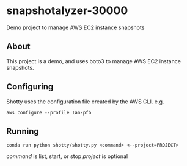 # snapshotalyzer-30000
Demo project to manage AWS EC2 instance snapshots

## About

This project is a demo, and uses boto3 to manage AWS EC2 instance snapshots.

## Configuring

Shotty uses the configuration file created by the AWS CLI. e.g.

`aws configure --profile Ian-pfb`

## Running

`conda run python shotty/shotty.py <command> <--project=PROJECT>`

*command* is list, start, or stop
*project* is optional